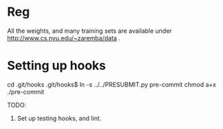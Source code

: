 Reg
===

All the weights, and many training sets are available under http://www.cs.nyu.edu/~zaremba/data .

Setting up hooks
================
cd .git/hooks
.git/hooks$ ln -s ../../PRESUBMIT.py pre-commit
chmod a+x ./pre-commit


TODO: 
1. Set up testing hooks, and lint.
